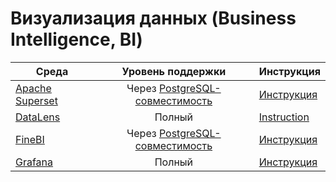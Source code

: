 # Визуализация данных (Business Intelligence, BI)

| Среда | Уровень поддержки  | Инструкция |
| --- | :---: | --- |
| [Apache Superset](https://superset.apache.org) | Через [PostgreSQL-совместимость](../../../postgresql/intro.md) | [Инструкция](../superset.md) |
| [DataLens](https://datalens.tech) | Полный | [Instruction](../datalens.md) |
| [FineBI](https://intl.finebi.com) | Через [PostgreSQL-совместимость](../../../postgresql/intro.md) | [Инструкция](../finebi.md) |
| [Grafana](https://grafana.com) | Полный| [Инструкция](../grafana.md) |
